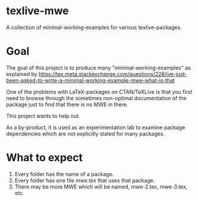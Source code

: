 # texlive-mwe
A collection of minimal-working-examples for various texlive-packages.

# Goal

The goal of this project is to produce many "minimal-working-examples" as explained by
https://tex.meta.stackexchange.com/questions/228/ive-just-been-asked-to-write-a-minimal-working-example-mwe-what-is-that

One of the problems with LaTeX-packages on CTAN/TeXLive is that you first need to browse through the 
sometimes non-optimal documentation of the package just to find that there is no MWE in there.

This project wants to help out.

As a by-product, it is used as an experimentation lab to examine package dependencies which are
not explicitly stated for many packages.

# What to expect

1. Every folder has the name of a package.
2. Every folder has one file *mwe.tex* that uses that package.
3. There may be more MWE which will be named, mwe-2.tex, mwe-3.tex, etc.

